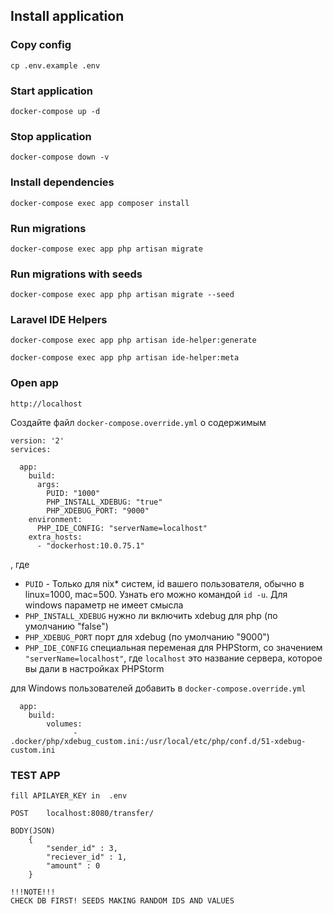 
## Install application

### Copy config
 ``cp .env.example .env``
 
### Start application
 ``docker-compose up -d``

### Stop application
 ``docker-compose down -v``

### Install dependencies
``docker-compose exec app composer install``

### Run migrations
``docker-compose exec app php artisan migrate``

### Run migrations with seeds
``docker-compose exec app php artisan migrate --seed``

### Laravel IDE Helpers
``docker-compose exec app php artisan ide-helper:generate``

``docker-compose exec app php artisan ide-helper:meta``

### Open app
``http://localhost``


Создайте файл `docker-compose.override.yml` о содержимым
```
version: '2'
services:

  app:
    build:
      args:
        PUID: "1000"
        PHP_INSTALL_XDEBUG: "true"
        PHP_XDEBUG_PORT: "9000"
    environment:
      PHP_IDE_CONFIG: "serverName=localhost"
    extra_hosts:
      - "dockerhost:10.0.75.1"
```
, где
- `PUID` - Только для nix* систем, id вашего пользователя, обычно в linux=1000, mac=500. Узнать его можно командой `id -u`. Для windows параметр не имеет смысла
- `PHP_INSTALL_XDEBUG` нужно ли включить xdebug для php (по умолчанию "false") 
- `PHP_XDEBUG_PORT` порт для xdebug (по умолчанию "9000")
- `PHP_IDE_CONFIG` специальная переменая для PHPStorm, со значением `"serverName=localhost"`, где  `localhost` это название сервера, которое вы дали в настройках PHPStorm

для Windows пользователей добавить в ``docker-compose.override.yml``

```$xslt
  app:
    build:
        volumes:
              - .docker/php/xdebug_custom.ini:/usr/local/etc/php/conf.d/51-xdebug-custom.ini
```



### TEST APP
 ``fill APILAYER_KEY in  .env``


```$xslt
POST    localhost:8080/transfer/

BODY(JSON)   
    {
    	"sender_id" : 3,
    	"reciever_id" : 1,
    	"amount" : 0
    }

```
```
!!!NOTE!!!
CHECK DB FIRST! SEEDS MAKING RANDOM IDS AND VALUES 
```
